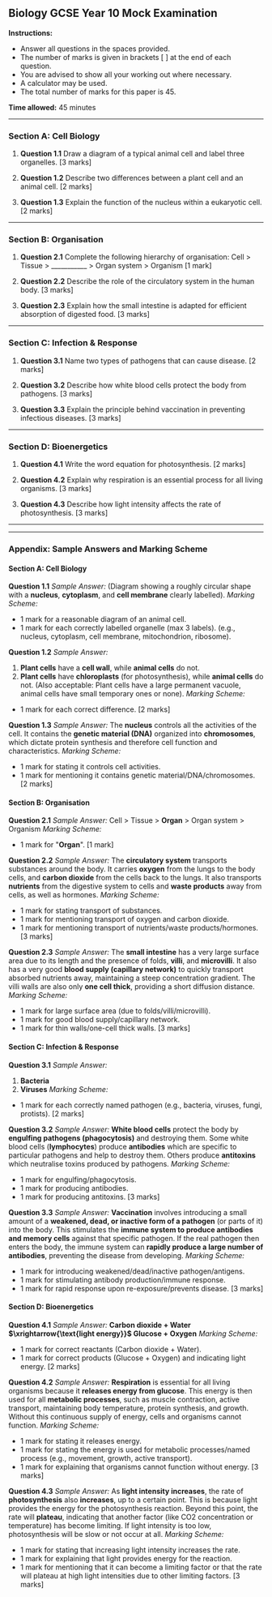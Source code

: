 ## Biology GCSE Year 10 Mock Examination

**Instructions:**

* Answer all questions in the spaces provided.
* The number of marks is given in brackets [ ] at the end of each question.
* You are advised to show all your working out where necessary.
* A calculator may be used.
* The total number of marks for this paper is 45.

**Time allowed:** 45 minutes

---

### Section A: Cell Biology

1.  **Question 1.1**
    Draw a diagram of a typical animal cell and label three organelles.
    [3 marks]

2.  **Question 1.2**
    Describe two differences between a plant cell and an animal cell.
    [2 marks]

3.  **Question 1.3**
    Explain the function of the nucleus within a eukaryotic cell.
    [2 marks]

---

### Section B: Organisation

1.  **Question 2.1**
    Complete the following hierarchy of organisation:
    Cell > Tissue > ___________ > Organ system > Organism
    [1 mark]

2.  **Question 2.2**
    Describe the role of the circulatory system in the human body.
    [3 marks]

3.  **Question 2.3**
    Explain how the small intestine is adapted for efficient absorption of digested food.
    [3 marks]

---

### Section C: Infection & Response

1.  **Question 3.1**
    Name two types of pathogens that can cause disease.
    [2 marks]

2.  **Question 3.2**
    Describe how white blood cells protect the body from pathogens.
    [3 marks]

3.  **Question 3.3**
    Explain the principle behind vaccination in preventing infectious diseases.
    [3 marks]

---

### Section D: Bioenergetics

1.  **Question 4.1**
    Write the word equation for photosynthesis.
    [2 marks]

2.  **Question 4.2**
    Explain why respiration is an essential process for all living organisms.
    [3 marks]

3.  **Question 4.3**
    Describe how light intensity affects the rate of photosynthesis.
    [3 marks]

---
---

### Appendix: Sample Answers and Marking Scheme

#### Section A: Cell Biology

**Question 1.1**
*Sample Answer:*
(Diagram showing a roughly circular shape with a **nucleus**, **cytoplasm**, and **cell membrane** clearly labelled).
*Marking Scheme:*
* 1 mark for a reasonable diagram of an animal cell.
* 1 mark for each correctly labelled organelle (max 3 labels). (e.g., nucleus, cytoplasm, cell membrane, mitochondrion, ribosome).

**Question 1.2**
*Sample Answer:*
1.  **Plant cells** have a **cell wall**, while **animal cells** do not.
2.  **Plant cells** have **chloroplasts** (for photosynthesis), while **animal cells** do not. (Also acceptable: Plant cells have a large permanent vacuole, animal cells have small temporary ones or none).
*Marking Scheme:*
* 1 mark for each correct difference. [2 marks]

**Question 1.3**
*Sample Answer:*
The **nucleus** controls all the activities of the cell. It contains the **genetic material (DNA)** organized into **chromosomes**, which dictate protein synthesis and therefore cell function and characteristics.
*Marking Scheme:*
* 1 mark for stating it controls cell activities.
* 1 mark for mentioning it contains genetic material/DNA/chromosomes. [2 marks]

#### Section B: Organisation

**Question 2.1**
*Sample Answer:*
Cell > Tissue > **Organ** > Organ system > Organism
*Marking Scheme:*
* 1 mark for "**Organ**". [1 mark]

**Question 2.2**
*Sample Answer:*
The **circulatory system** transports substances around the body. It carries **oxygen** from the lungs to the body cells, and **carbon dioxide** from the cells back to the lungs. It also transports **nutrients** from the digestive system to cells and **waste products** away from cells, as well as hormones.
*Marking Scheme:*
* 1 mark for stating transport of substances.
* 1 mark for mentioning transport of oxygen and carbon dioxide.
* 1 mark for mentioning transport of nutrients/waste products/hormones. [3 marks]

**Question 2.3**
*Sample Answer:*
The **small intestine** has a very large surface area due to its length and the presence of folds, **villi**, and **microvilli**. It also has a very good **blood supply (capillary network)** to quickly transport absorbed nutrients away, maintaining a steep concentration gradient. The villi walls are also only **one cell thick**, providing a short diffusion distance.
*Marking Scheme:*
* 1 mark for large surface area (due to folds/villi/microvilli).
* 1 mark for good blood supply/capillary network.
* 1 mark for thin walls/one-cell thick walls. [3 marks]

#### Section C: Infection & Response

**Question 3.1**
*Sample Answer:*
1.  **Bacteria**
2.  **Viruses**
*Marking Scheme:*
* 1 mark for each correctly named pathogen (e.g., bacteria, viruses, fungi, protists). [2 marks]

**Question 3.2**
*Sample Answer:*
**White blood cells** protect the body by **engulfing pathogens (phagocytosis)** and destroying them. Some white blood cells (**lymphocytes**) produce **antibodies** which are specific to particular pathogens and help to destroy them. Others produce **antitoxins** which neutralise toxins produced by pathogens.
*Marking Scheme:*
* 1 mark for engulfing/phagocytosis.
* 1 mark for producing antibodies.
* 1 mark for producing antitoxins. [3 marks]

**Question 3.3**
*Sample Answer:*
**Vaccination** involves introducing a small amount of a **weakened, dead, or inactive form of a pathogen** (or parts of it) into the body. This stimulates the **immune system to produce antibodies and memory cells** against that specific pathogen. If the real pathogen then enters the body, the immune system can **rapidly produce a large number of antibodies**, preventing the disease from developing.
*Marking Scheme:*
* 1 mark for introducing weakened/dead/inactive pathogen/antigens.
* 1 mark for stimulating antibody production/immune response.
* 1 mark for rapid response upon re-exposure/prevents disease. [3 marks]

#### Section D: Bioenergetics

**Question 4.1**
*Sample Answer:*
**Carbon dioxide + Water $\xrightarrow{\text{light energy}}$ Glucose + Oxygen**
*Marking Scheme:*
* 1 mark for correct reactants (Carbon dioxide + Water).
* 1 mark for correct products (Glucose + Oxygen) and indicating light energy. [2 marks]

**Question 4.2**
*Sample Answer:*
**Respiration** is essential for all living organisms because it **releases energy from glucose**. This energy is then used for all **metabolic processes**, such as muscle contraction, active transport, maintaining body temperature, protein synthesis, and growth. Without this continuous supply of energy, cells and organisms cannot function.
*Marking Scheme:*
* 1 mark for stating it releases energy.
* 1 mark for stating the energy is used for metabolic processes/named process (e.g., movement, growth, active transport).
* 1 mark for explaining that organisms cannot function without energy. [3 marks]

**Question 4.3**
*Sample Answer:*
As **light intensity increases**, the rate of **photosynthesis** also **increases**, up to a certain point. This is because light provides the energy for the photosynthesis reaction. Beyond this point, the rate will **plateau**, indicating that another factor (like CO2 concentration or temperature) has become limiting. If light intensity is too low, photosynthesis will be slow or not occur at all.
*Marking Scheme:*
* 1 mark for stating that increasing light intensity increases the rate.
* 1 mark for explaining that light provides energy for the reaction.
* 1 mark for mentioning that it can become a limiting factor or that the rate will plateau at high light intensities due to other limiting factors. [3 marks]